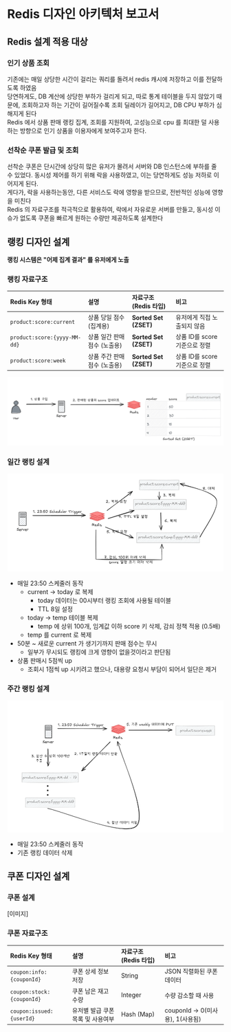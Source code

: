 # Redis 디자인 아키텍처 보고서

## Redis 설계 적용 대상
### 인기 상품 조회
기존에는 매일 상당한 시간이 걸리는 쿼리를 돌려서 redis 캐시에 저장하고 이를 전달하도록 하였음  
당연하게도, DB 계산에 상당한 부하가 걸리게 되고, 따로 통계 테이블을 두지 않았기 때문에, 조회하고자 하는 기간이 길어질수록 조회 딜레이가 길어지고, DB CPU 부하가 심해지게 된다  
Redis 에서 상품 판매 랭킹 집계, 조회를 지원하여, 고성능으로 cpu 를 최대한 덜 사용하는 방향으로 인기 상품을 이용자에게 보여주고자 한다.

### 선착순 쿠폰 발급 및 조회
선착순 쿠폰은 단시간에 상당히 많은 유저가 몰려서 서버와 DB 인스턴스에 부하를 줄 수 있었다. 동시성 제어를 하기 위해 락을 사용하였고, 이는 당연하게도 성능 저하로 이어지게 된다.  
게다가, 락을 사용하는동안, 다른 서비스도 락에 영향을 받으므로, 전반적인 성능에 영향을 미친다  
Redis 의 자료구조를 적극적으로 활용하여, 락에서 자유로운 서버를 만들고, 동시성 이슈가 없도록 쿠폰을 빠르게 원하는 수량만 제공하도록 설계한다  

## 랭킹 디자인 설계
**랭킹 시스템은 "어제 집계 결과" 를 유저에게 노출**
### 랭킹 자료구조
| Redis Key 형태                 | 설명                | 자료구조 (Redis 타입)       | 비고                   |
|:-----------------------------|:------------------| :-------------------- |:---------------------|
| `product:score:current`      | 상품 당일 점수 (집계용)    | **Sorted Set (ZSET)** | 유저에게 직접 노출되지 않음  |
| `product:score:{yyyy-MM-dd}` | 상품 일간 판매 점수 (노출용) | **Sorted Set (ZSET)** | 상품 ID를 score 기준으로 정렬 |
| `product:score:week`         | 상품 주간 판매 점수 (노출용) | **Sorted Set (ZSET)** | 상품 ID를 score 기준으로 정렬 |

![1](image/7weeks/1product_score.png)

### 일간 랭킹 설계
![2](image/7weeks/2daily_ranking.png)

- 매일 23:50 스케줄러 동작
  - current -> today 로 복제
    - today 데이터는 00시부터 랭킹 조회에 사용될 테이블
    - TTL 8일 설정
  - today -> temp 테이블 복제
    - temp 에 상위 100개, 임계값 이하 score 키 삭제, 감쇠 정책 적용 (0.5배)
  - temp 를 current 로 복제
- 50분 ~ 새로운 current 가 생기기까지 판매 점수는 무시
  - 일부가 무시되도 랭킹에 크게 영향이 없을것이라고 판단됨
- 상품 판매시 5점씩 up
  - 조회시 1점씩 up 시키려고 했으나, 대용량 요청시 부담이 되어서 일단은 제거


### 주간 랭킹 설계

![3](image/7weeks/3weekly_ranking.png)

- 매일 23:50 스케줄러 동작
- 기존 랭킹 데이터 삭제



## 쿠폰 디자인 설계
### 쿠폰 설계
[이미지]

### 쿠폰 자료구조
| Redis Key 형태              | 설명                  | 자료구조 (Redis 타입)   | 비고                        |
| :------------------------ | :------------------ | :---------------- | :------------------------ |
| `coupon:info:{couponId}`  | 쿠폰 상세 정보 저장         | String            | JSON 직렬화된 쿠폰 데이터          |
| `coupon:stock:{couponId}` | 쿠폰 남은 재고 수량         | Integer | 수량 감소할 때 사용               |
| `coupon:issued:{userId}`  | 유저별 발급 쿠폰 목록 및 사용여부 | Hash (Map)        | couponId → 0(미사용), 1(사용됨) |



